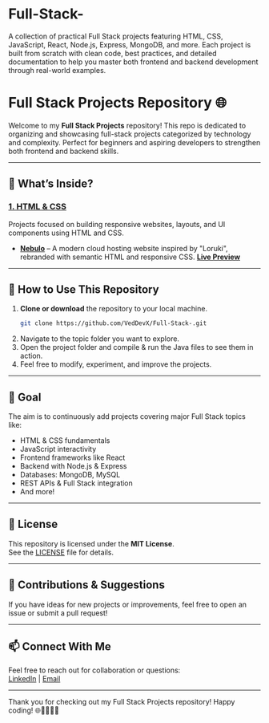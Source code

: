 # Full-Stack-
A collection of practical Full Stack projects featuring HTML, CSS, JavaScript, React, Node.js, Express, MongoDB, and more. Each project is built from scratch with clean code, best practices, and detailed documentation to help you master both frontend and backend development through real-world examples.

# Full Stack Projects Repository 🌐

Welcome to my **Full Stack Projects** repository! This repo is dedicated to organizing and showcasing full-stack projects categorized by technology and complexity. Perfect for beginners and aspiring developers to strengthen both frontend and backend skills.

---

## 🚀 What’s Inside?

### [1. HTML & CSS](./Full%20Stack/01.%20HTML_%26_CSS)  
Projects focused on building responsive websites, layouts, and UI components using HTML and CSS.  
- [**Nebulo**](https://github.com/VedDevX/Full-Stack-/tree/main/Full%20Stack/01.%20HTML_%26_CSS/01.%20Nebulo) – A modern cloud hosting website inspired by "Loruki", rebranded with semantic HTML and responsive CSS.
  [**Live Preview**](https://nebulo-gz79dkp78-vedant-jadhavs-projects-f8df9b4b.vercel.app/) 

---

## 📌 How to Use This Repository

1. **Clone or download** the repository to your local machine.  
   ```bash
   git clone https://github.com/VedDevX/Full-Stack-.git
2. Navigate to the topic folder you want to explore.  
3. Open the project folder and compile & run the Java files to see them in action.  
4. Feel free to modify, experiment, and improve the projects.  

---

## 🎯 Goal

The aim is to continuously add projects covering major Full Stack topics like:

- HTML & CSS fundamentals  
- JavaScript interactivity  
- Frontend frameworks like React  
- Backend with Node.js & Express  
- Databases: MongoDB, MySQL  
- REST APIs & Full Stack integration  
- And more!  

---

## 📝 License

This repository is licensed under the **MIT License**.  
See the [LICENSE](LICENSE) file for details.  

---

## 🤝 Contributions & Suggestions

If you have ideas for new projects or improvements, feel free to open an issue or submit a pull request!  

---

## 📫 Connect With Me

Feel free to reach out for collaboration or questions:  
[LinkedIn](https://www.linkedin.com/in/vedant-jadhav-vj19) | [Email](mailto:vedant.jadhav1928@gmail.com)  


---

Thank you for checking out my Full Stack Projects repository! Happy coding! 🌐👨‍💻👩‍💻
